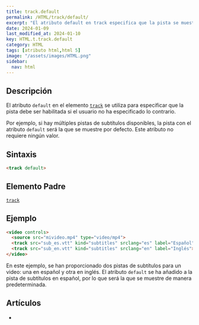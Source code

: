 ```yaml
---
title: track.default
permalink: /HTML/track/default/
excerpt: "El atributo default en track especifica que la pista se muestra por defecto."
date: 2024-01-09
last_modified_at: 2024-01-10
key: HTML.t.track.default
category: HTML
tags: [atributo html,html 5]
image: "/assets/images/HTML.png"
sidebar:
  nav: html
---
```


## Descripción


El atributo `default` en el elemento [`track`](https://www.w3api.com/HTML/track/) se utiliza para especificar que la pista debe ser habilitada si el usuario no ha especificado lo contrario.


Por ejemplo, si hay múltiples pistas de subtítulos disponibles, la pista con el atributo `default` será la que se muestre por defecto. Este atributo no requiere ningún valor.


## Sintaxis


```html
<track default>
```


## Elemento Padre


[`track`](https://www.w3api.com/HTML/track/)


## Ejemplo


```html
<video controls>
  <source src="mivideo.mp4" type="video/mp4">
  <track src="sub_es.vtt" kind="subtitles" srclang="es" label="Español" default>
  <track src="sub_en.vtt" kind="subtitles" srclang="en" label="Inglés">
</video>

```


En este ejemplo, se han proporcionado dos pistas de subtítulos para un video: una en español y otra en inglés. El atributo `default` se ha añadido a la pista de subtítulos en español, por lo que será la que se muestre de manera predeterminada.


## Artículos

- 
